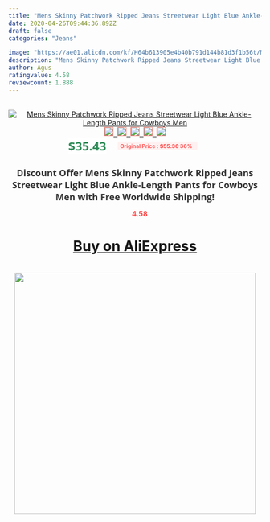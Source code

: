 ```yaml
---
title: "Mens Skinny Patchwork Ripped Jeans Streetwear Light Blue Ankle-Length Pants for Cowboys Men"
date: 2020-04-26T09:44:36.892Z
draft: false
categories: "Jeans"

image: "https://ae01.alicdn.com/kf/H64b613905e4b40b791d144b81d3f1b56t/Mens-Skinny-Patchwork-Ripped-Jeans-Streetwear-Light-Blue-Ankle-Length-Pants-for-Cowboys-Men.jpg"
description: "Mens Skinny Patchwork Ripped Jeans Streetwear Light Blue Ankle-Length Pants for Cowboys Men"
author: Agus
ratingvalue: 4.58
reviewcount: 1.888
---
```

<br>
<div style="text-align: center;">
<a href="https://s.click.aliexpress.com/e/_97fE6Z" target="_blank" rel="nofollow noopener noreferrer"><img alt="Mens Skinny Patchwork Ripped Jeans Streetwear Light Blue Ankle-Length Pants for Cowboys Men" class="magnifier-image" src="https://ae01.alicdn.com/kf/H64b613905e4b40b791d144b81d3f1b56t/Mens-Skinny-Patchwork-Ripped-Jeans-Streetwear-Light-Blue-Ankle-Length-Pants-for-Cowboys-Men.jpg_640x640.jpg">
<br>
<img style="border:1px solid salmon" src="https://ae01.alicdn.com/kf/H64b613905e4b40b791d144b81d3f1b56t/Mens-Skinny-Patchwork-Ripped-Jeans-Streetwear-Light-Blue-Ankle-Length-Pants-for-Cowboys-Men.jpg_120x120.jpg">&nbsp;&nbsp;<img style="border:1px solid salmon" src="https://ae01.alicdn.com/kf/H16388e4e568d424ab1e940e86e9ad5060/Mens-Skinny-Patchwork-Ripped-Jeans-Streetwear-Light-Blue-Ankle-Length-Pants-for-Cowboys-Men.jpg_120x120.jpg">&nbsp;&nbsp;<img style="border:1px solid salmon" src="https://ae01.alicdn.com/kf/Hd917b101e74e4d6eaa2664d2158b63bb3/Mens-Skinny-Patchwork-Ripped-Jeans-Streetwear-Light-Blue-Ankle-Length-Pants-for-Cowboys-Men.jpg_120x120.jpg">&nbsp;&nbsp;<img style="border:1px solid salmon" src="https://ae01.alicdn.com/kf/Hb239b37cd4cc4d44864f24e39696d74cV/Mens-Skinny-Patchwork-Ripped-Jeans-Streetwear-Light-Blue-Ankle-Length-Pants-for-Cowboys-Men.jpg_120x120.jpg">&nbsp;&nbsp;<img style="border:1px solid salmon" src="https://ae01.alicdn.com/kf/Hd186ba4e8dde4ddb986b57b970ae7409U/Mens-Skinny-Patchwork-Ripped-Jeans-Streetwear-Light-Blue-Ankle-Length-Pants-for-Cowboys-Men.jpg_120x120.jpg"></a></div><br0>
<div style="text-align: center;"><span style="background-color: white; border: 0px; box-sizing: border-box; color: seagreen; display: inline-block; font-family: &quot;open sans&quot; , &quot;arial&quot; , &quot;helvetica&quot; , sans-serif , &quot;heiti&quot;; font-size: 24px; font-stretch: inherit; font-weight: 700; line-height: inherit; margin: 0px 10px 0px 0px; padding: 0px; vertical-align: middle;">$35.43 </span>
<span style="background: rgb(255 , 241 , 241); border-radius: 3px; border: 0px; box-sizing: border-box; color: #ff4747; display: inline-block; font-family: inherit; font-size: 12px; font-stretch: inherit; font-style: inherit; font-variant: inherit; font-weight: 600; line-height: inherit; margin: 0px; padding: 2px 5px; transform: scale(0.9); vertical-align: middle;">Original Price : <b style="text-decoration: line-through;">$55.36 </b> 36%&nbsp;&nbsp;</span></div>
<h1 style="color: #333333; display: inline-block; font-family: &quot;open sans&quot; , &quot;arial&quot; , &quot;helvetica&quot; , sans-serif , &quot;heiti&quot;; font-size: 18px; font-stretch: inherit; font-weight: 700; text-align: center;">Discount Offer Mens Skinny Patchwork Ripped Jeans Streetwear Light Blue Ankle-Length Pants for Cowboys Men with Free Worldwide Shipping!</h1>
<div style="color: #ff4747; text-align: center;">
<img src="https://4.bp.blogspot.com/-M0ZcTcb-5uY/XleCXlxnR4I/AAAAAAAAAEc/OrjgMkXV1oMQFaCRZj5HQwOCBcu3w1FegCPcBGAYYCw/s1600/star.png" style="height: 15px;">&nbsp;<b>4.58</b></div>
<div class="button_cont" align="center"><a class="buynow_a" href="https://s.click.aliexpress.com/e/_97fE6Z" target="_blank" rel="nofollow noopener noreferrer"><H1>Buy on AliExpress</H1></a></div><br>
<div class="separator" style="clear: both; text-align: center;">
<img src="https://lh3.googleusercontent.com/-pTy5HemUv9M/XlePHvY0dAI/AAAAAAAAAE4/0nX5iRUoIWY8eMW9Dpxeirr157OZliDIgCLcBGAsYHQ/s1600/badge.gif" width="480">
</div>
